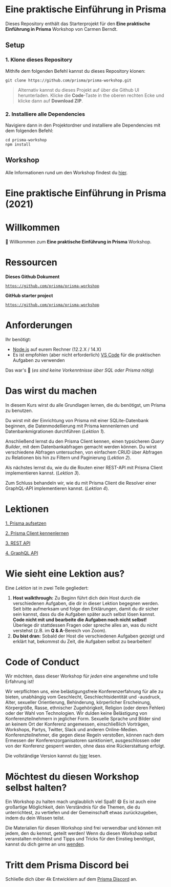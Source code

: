 # Eine praktische Einführung in Prisma

Dieses Repository enthält das Starterprojekt für den **Eine praktische Einführung in Prisma** Workshop von Carmen Berndt.

## Setup

### 1. Klone dieses Repository

Mithife dem folgenden Befehl kannst du dieses Repository klonen:

```
git clone https://github.com/prisma/prisma-workshop.git
```

> Alternativ kannst du dieses Projekt auf über die Github UI herunterladen. Klicke die **Code**-Taste in the oberen rechten Ecke und klicke dann auf **Download ZIP**.

### 2. Installiere alle Dependencies

Navigiere dann in den Projektordner und installiere alle Dependencies mit dem folgenden Befehl:

```
cd prisma-workshop
npm install
```

## Workshop

Alle Informationen rund um den Workshop findest du [hier](https://github.com/prisma/prisma-workshop).

# Eine praktische Einführung in Prisma (2021)

# Willkommen

👋 Willkommen zum **Eine praktische Einführung in Prisma** Workshop.

# Ressourcen

**Dieses Github Dokument**

[`https://github.com/prisma/prisma-workshop`](https://github.com/prisma/prisma-workshop)


**GitHub starter project**

[`https://github.com/prisma/prisma-workshop`](https://github.com/prisma/prisma-workshop)

# Anforderungen

Ihr benötigt:

- [Node.js](https://nodejs.org/en/) auf eurem Rechner (12.2.X / 14.X)
- Es ist empfohlen (aber nicht erforderlich) [VS Code](https://code.visualstudio.com/) für die praktischen Aufgaben zu verwenden

Das war's 🙌 (*es sind keine Vorkenntnisse über SQL oder Prisma nötig*)

# Das wirst du machen

In diesem Kurs wirst du alle Grundlagen lernen, die du benötigst, um Prisma zu benutzen.

Du wirst mit der Einrichtung von Prisma mit einer SQLite-Datenbank beginnen, die Datenmodellierung mit Prisma kennenlernen und Datenbankmigrationen durchführen (*Lektion 1*).

Anschließend lernst du den Prisma Client kennen, einen typsicheren *Query Builder*, mit dem Datenbankabfragen gemacht werden können. Du wirst verschiedene Abfragen untersuchen, von einfachem CRUD über Abfragen zu Relationen bis hin zu Filtern und Paginierung (*Lektion 2*).

Als nächstes lernst du, wie du die Routen einer REST-API mit Prisma Client implementieren kannst. (*Lektion 3*).

Zum Schluss behandeln wir, wie du mit Prisma Client die Resolver einer GraphQL-API implementieren kannst. (*Lektion 4*).

# Lektionen

[1. Prisma aufsetzen](https://www.notion.so/1-Prisma-aufsetzen-fe8c6be9350a42b6b46413cbabc233a1?pvs=21)

[2. Prisma Client kennenlernen](https://www.notion.so/2-Prisma-Client-kennenlernen-f8d0b0133e54438a99c5e289a384ac57?pvs=21)

[3. REST API](https://www.notion.so/3-REST-API-e710582940ac4192a54effab8b353e66?pvs=21)

[4. GraphQL API](https://www.notion.so/4-GraphQL-API-9b41e2730afc49939b1d3280add9a87e?pvs=21)

# Wie sieht eine Lektion aus?

Eine *Lektion* ist in zwei Teile gegliedert:

1. **Host walkthrough:** Zu Beginn führt dich dein Host durch die verschiedenen Aufgaben, die dir in dieser Lektion begegnen werden. Seit bitte aufmerksam und folge den Erklärungen, damit du dir sicher sein kannst, dass du die Aufgaben später auch selbst lösen kannst. **Code nicht mit und bearbeite die Aufgaben noch nicht selbst!** Überlege dir stattdessen Fragen oder spreche alles an,  was du nicht verstehst (z.B. im **Q & A**-Bereich von Zoom).
2. **Du bist dran:** Sobald der Host die verschiedenen Aufgaben gezeigt und erklärt hat, bekommst du Zeit, die Aufgaben selbst zu bearbeiten!


# Code of Conduct

Wir möchten, dass dieser Workshop für *jeden* eine angenehme und tolle Erfahrung ist!

Wir verpflichten uns, eine belästigungsfreie Konferenzerfahrung für alle zu bieten, unabhängig vom Geschlecht, Geschlechtsidentität und -ausdruck, Alter, sexueller Orientierung, Behinderung, körperlicher Erscheinung, Körpergröße, Rasse, ethnischer Zugehörigkeit, Religion (oder deren Fehlen) oder der Wahl von Technologien. Wir dulden keine Belästigung von Konferenzteilnehmern in jeglicher Form. Sexuelle Sprache und Bilder sind an keinem Ort der Konferenz angemessen, einschließlich Vorträgen, Workshops, Partys, Twitter, Slack und anderen Online-Medien. Konferenzteilnehmer, die gegen diese Regeln verstoßen, können nach dem Ermessen der Konferenzorganisatoren sanktioniert, ausgeschlossen oder von der Konferenz gesperrt werden, ohne dass eine Rückerstattung erfolgt. 

Die vollständige Version kannst du [hier](https://github.com/prisma/Prisma-Day/blob/master/code-of-conduct.md) lesen.

# Möchtest du diesen Workshop selbst halten?

Ein Workshop zu halten mach unglaublich viel Spaß! 😄 Es ist auch eine großartige Möglichkeit, dein Verständnis für die Themen, die du unterrichtest, zu vertiefen und der Gemeinschaft etwas zurückzugeben, indem du dein Wissen teilst.

Die Materialien für diesen Workshop sind frei verwendbar und können mit jedem, den du kennst, geteilt werden! Wenn du diesen Workshop selbst veranstalten möchtest und Tipps und Tricks für den Einstieg benötigst, kannst du dich gerne an uns [wenden](mailto:support@prisma.io).

# Tritt dem Prisma Discord bei

Schließe dich über 4k Entwicklern auf dem [Prisma Discord](https://pris.ly/t/discord) an.